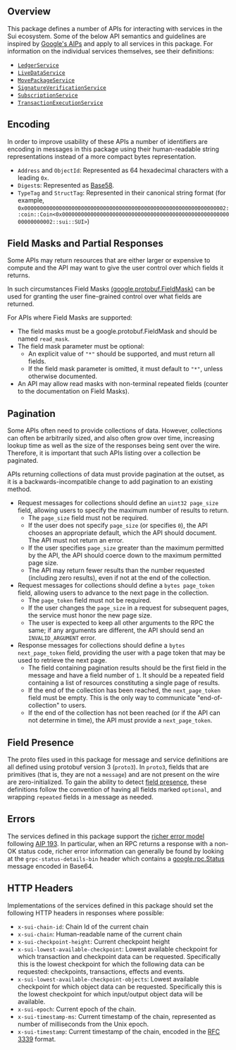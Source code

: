 ## Overview
This package defines a number of APIs for interacting with services in the Sui
ecosystem. Some of the below API semantics and guidelines are inspired by
[Google's AIPs](https://google.aip.dev/) and apply to all services in this
package. For information on the individual services themselves, see their
definitions:

- [`LedgerService`](ledger_service.proto)
- [`LiveDataService`](live_data_service.proto)
- [`MovePackageService`](./move_package_service.proto.proto)
- [`SignatureVerificationService`](signature_verification_service.proto)
- [`SubscriptionService`](./subscription_service.proto.proto)
- [`TransactionExecutionService`](./transaction_execution_service.proto.proto)

## Encoding
In order to improve usability of these APIs a number of identifiers are
encoding in messages in this package using their human-readable string
representations instead of a more compact bytes representation.

- `Address` and `ObjectId`: Represented as 64 hexadecimal characters with a
  leading `0x`.
- `Digest`s: Represented as
  [Base58](https://learnmeabitcoin.com/technical/keys/base58/).
- `TypeTag` and `StructTag`: Represented in their canonical string format (for
  example,
  `0x0000000000000000000000000000000000000000000000000000000000000002::coin::Coin<0x0000000000000000000000000000000000000000000000000000000000000002::sui::SUI>`)

## Field Masks and Partial Responses
Some APIs may return resources that are either larger or expensive to compute
and the API may want to give the user control over which fields it returns.

In such circumstances Field Masks
[(google.protobuf.FieldMask)](../../../google/protobuf/field_mask.proto) can be
used for granting the user fine-grained control over what fields are returned.

For APIs where Field Masks are supported:

- The field masks must be a google.protobuf.FieldMask and should be named
  `read_mask`.
- The field mask parameter must be optional:
    - An explicit value of `"*"` should be supported, and must return all
      fields.
    - If the field mask parameter is omitted, it must default to `"*"`, unless
      otherwise documented.
- An API may allow read masks with non-terminal repeated fields (counter to the
  documentation on Field Masks).

## Pagination
Some APIs often need to provide collections of data. However, collections can
often be arbitrarily sized, and also often grow over time, increasing lookup
time as well as the size of the responses being sent over the wire. Therefore,
it is important that such APIs listing over a collection be paginated.

APIs returning collections of data must provide pagination at the outset, as it
is a backwards-incompatible change to add pagination to an existing method.

- Request messages for collections should define an `uint32 page_size` field,
  allowing users to specify the maximum number of results to return.
    - The `page_size` field must not be required.
    - If the user does not specify `page_size` (or specifies `0`), the API
      chooses an appropriate default, which the API should document. The API
      must not return an error.
    - If the user specifies `page_size` greater than the maximum permitted by
      the API, the API should coerce down to the maximum permitted page size.
    - The API may return fewer results than the number requested (including
      zero results), even if not at the end of the collection.
- Request messages for collections should define a `bytes page_token` field,
  allowing users to advance to the next page in the collection.
    - The `page_token` field must not be required.
    - If the user changes the `page_size` in a request for subsequent pages,
      the service must honor the new page size.
    - The user is expected to keep all other arguments to the RPC the same; if
      any arguments are different, the API should send an `INVALID_ARGUMENT`
      error.
- Response messages for collections should define a `bytes next_page_token`
  field, providing the user with a page token that may be used to retrieve the
  next page.
    - The field containing pagination results should be the first field in the
      message and have a field number of `1`. It should be a repeated field
      containing a list of resources constituting a single page of results.
    - If the end of the collection has been reached, the `next_page_token`
      field must be empty. This is the only way to communicate
      "end-of-collection" to users.
    - If the end of the collection has not been reached (or if the API can not
      determine in time), the API must provide a `next_page_token`.

## Field Presence
The proto files used in this package for message and service definitions are
all defined using protobuf version 3 (`proto3`). In `proto3`, fields that are
primitives (that is, they are not a `message`) and are not present on the wire
are zero-initialized. To gain the ability to detect [field
presence](https://github.com/protocolbuffers/protobuf/blob/main/docs/field_presence.md),
these definitions follow the convention of having all fields marked `optional`,
and wrapping `repeated` fields in a message as needed.

## Errors
The services defined in this package support the [richer error
model](https://grpc.io/docs/guides/error/#richer-error-model) following [AIP
193](https://google.aip.dev/193). In particular, when an RPC returns a response
with a non-OK status code, richer error information can generally be found by
looking at the `grpc-status-details-bin` header which contains a
[google.rpc.Status](https://github.com/googleapis/googleapis/blob/master/google/rpc/status.proto)
message encoded in Base64.

## HTTP Headers
Implementations of the services defined in this package should set the
following HTTP headers in responses where possible:

- `x-sui-chain-id`: Chain Id of the current chain
- `x-sui-chain`: Human-readable name of the current chain
- `x-sui-checkpoint-height`: Current checkpoint height
- `x-sui-lowest-available-checkpoint`: Lowest available checkpoint for which
  transaction and checkpoint data can be requested. Specifically this is the
  lowest checkpoint for which the following data can be requested: checkpoints,
  transactions, effects and events.
- `x-sui-lowest-available-checkpoint-objects`: Lowest available checkpoint for
  which object data can be requested. Specifically this is the lowest
  checkpoint for which input/output object data will be available.
- `x-sui-epoch`: Current epoch of the chain.
- `x-sui-timestamp-ms`: Current timestamp of the chain, represented as number
  of milliseconds from the Unix epoch.
- `x-sui-timestamp`: Current timestamp of the chain, encoded in the
  [RFC 3339](https://www.ietf.org/rfc/rfc3339.txt) format.
